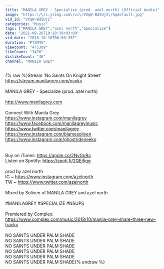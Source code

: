 ```yaml
---
title: "MANILA GREY - Specialize (prod. azel north) (Official Audio)"
image: "https:\/\/i.ytimg.com\/vi\/VXqW-BdSUjI\/hqdefault.jpg"
vid_id: "VXqW-BdSUjI"
categories: "Music"
tags: ["MANILA GREY","azel north","Specialize"]
date: "2021-09-26T10:18:39+03:00"
vid_date: "2018-10-10T06:50:35Z"
duration: "PT3M4S"
viewcount: "475309"
likeCount: "3476"
dislikeCount: "46"
channel: "MANILA GREY"
---
```

{% raw %}Stream 'No Saints On Knight Street' <br /><a rel="nofollow" target="blank" href="https://stream.manilagrey.com/nsoks">https://stream.manilagrey.com/nsoks</a><br /><br />MANILA GREY - Specialize (prod. azel north)<br /><br /><a rel="nofollow" target="blank" href="http://www.manilagrey.com">http://www.manilagrey.com</a><br /><br />Connect With Manila Grey<br /><a rel="nofollow" target="blank" href="https://www.instagram.com/manilagrey">https://www.instagram.com/manilagrey</a> <br /><a rel="nofollow" target="blank" href="https://www.facebook.com/manilagreymusic">https://www.facebook.com/manilagreymusic</a>  <br /><a rel="nofollow" target="blank" href="https://www.twitter.com/manilagrey">https://www.twitter.com/manilagrey</a> <br /><a rel="nofollow" target="blank" href="https://www.instagram.com/blamesoliven">https://www.instagram.com/blamesoliven</a><br /><a rel="nofollow" target="blank" href="https://www.instagram.com/ghostrideneeko">https://www.instagram.com/ghostrideneeko</a><br /><br /><br />Buy on iTunes: <a rel="nofollow" target="blank" href="https://apple.co/2NvGoRa">https://apple.co/2NvGoRa</a><br />Listen on Spotify: <a rel="nofollow" target="blank" href="https://spoti.fi/2QEj5qg">https://spoti.fi/2QEj5qg</a><br /><br />prod by azel north<br />IG ~ <a rel="nofollow" target="blank" href="https://www.instagram.com/azelnorth">https://www.instagram.com/azelnorth</a><br />TW ~ <a rel="nofollow" target="blank" href="https://www.twitter.com/azelnorth">https://www.twitter.com/azelnorth</a><br /><br />Mixed by Soliven of MANILA GREY and azel north<br /><br />#MANILAGREY #SPECIALIZE #NSUPS<br /><br />Premiered by Complex:<br /><a rel="nofollow" target="blank" href="https://www.complex.com/music/2018/10/manila-grey-share-three-new-tracks">https://www.complex.com/music/2018/10/manila-grey-share-three-new-tracks</a><br /><br />NO SAINTS UNDER PALM SHADE<br />NO SAINTS UNDER PALM SHADE<br />NO SAINTS UNDER PALM SHADE<br />NO SAINTS UNDER PALM SHADE<br />NO SAINTS UNDER PALM SHADE<br />NO SAINTS UNDER PALM SHADE{% endraw %}
